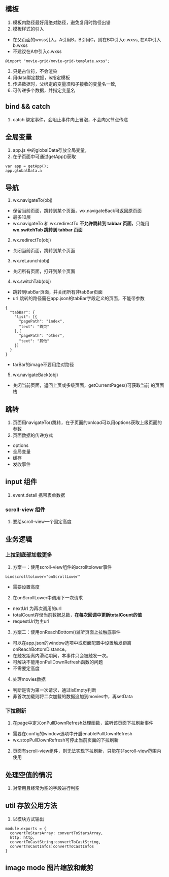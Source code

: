 ## 模板
1. 模板内路径最好用绝对路径，避免复用时路径出错
2. 模板样式的引入
  - 在父页面的wxss引入，A引用B，B引用C，则在B中引入c.wxss, 在A中引入b.wxss
  - 不建议在A中引入c.wxss
  ```
  @import "movie-grid/movie-grid-template.wxss";
  ```
3. <template></template>只是占位符，不会渲染
4. 用data绑定数据，is指定模板
5. 传递数据时，父绑定的变量须和子接收的变量名一致, 
6. 可传递多个数据，并指定变量名


## bind && catch
1. catch 绑定事件，会阻止事件向上冒泡，不会向父节点传递

## 全局变量
1. app.js 中的globalData存放全局变量，
2. 在子页面中可通过getApp()获取
  ```
  var app = getApp();
  app.globalData.a
  ```

## 导航
1. wx.navigateTo(obj)
  - 保留当前页面，跳转到某个页面，wx.navigateBack可返回原页面
  - 最多10层
  - wx.navigateTo 和 wx.redirectTo **不允许跳转到 tabbar 页面**，只能用 **wx.switchTab 跳转到 tabbar 页面**
2. wx.redirectTo(obj)
  - 关闭当前页面，跳转到某个页面
3. wx.reLaunch(obj)
  - 关闭所有页面，打开到某个页面
4. wx.switchTab(obj)
  - 跳转到tabBar页面，并关闭所有非tabBar页面
  - url 跳转的路径需在app.json的tabBar字段定义的页面，不能带参数
  ```
  {
    "tabBar": {
      "list": [{
        "pagePath": "index",
        "text": "首页"
      },{
        "pagePath": "other",
        "text": "其他"
      }]
    }
  }
  ```
  - tarBar的image不要用绝对路径
5. wx.navigateBack(obj)
  - 关闭当前页面，返回上页或多级页面，getCurrentPages()可获取当前 的页面栈

## 跳转
1. 页面用navigateTo()跳转，在子页面的onload可以用options获取上级页面的参数
2. 页面数据的传递方式
  - options
  - 全局变量
  - 缓存
  - 发收事件

## input 组件
1. event.detail 携带表单数据

### scroll-view 组件
1. 要给scroll-view一个固定高度


## 业务逻辑
### 上拉到底部加载更多
1. 方案一：使用scroll-view组件的scrolltolower事件
  ```
  bindscrolltolower="onScrollLower"
  ```
  - 需要设置高度
2. 在onScrollLower中调用下一次请求
  - nextUrl 为再次调用的url
  - totalCount存储当前数据总数，**在每次回调中更新totalCount的值**
  - requestUrl为主url
3. 方案二：使用onReachBottom()监听页面上拉触底事件
  - 可以在app.json的window选项中或页面配置中设置触发距离onReachBottomDistance。
  - 在触发距离内滑动期间，本事件只会被触发一次。
  - 可解决不能用onPullDownRefresh函数的问题
  - 不需要定高度
4. 处理movies数据
  - 判断是否为第一次请求，通过isEmpty判断
  - 非首次加载则将二次加载的数据追加到movies中，再setData

### 下拉刷新
1. 在page中定义onPullDownRefresh处理函数，监听该页面下拉刷新事件
  - 需要在config的window选项中开启enablePullDownRefresh
  - wx.stopPullDownRefresh可停止当前页面的下拉刷新
2. 页面有scroll-view组件，则无法实现下拉刷新，只能在非scroll-view范围内使用

## 处理空值的情况
1. 对常用且经常为空的字段进行判空

## util 存放公用方法
1. 以模块方式输出 
```
module.exports = {
  convertToStarsArray: convertToStarsArray,
  http: http,
  convertToCastString:convertToCastString,
  convertToCastInfos:convertToCastInfos
}
```

## image mode 图片缩放和裁剪